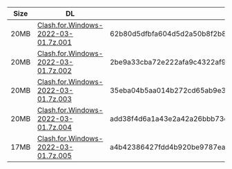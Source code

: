 |    Size   |     DL  | sha512sum |
|  ---  |  ---  |  ---  |
| 20MB | [Clash.for.Windows-2022-03-01.7z.001](https://cdn.jsdelivr.net/gh/appleians/cfw_m1@main/Clash.for.Windows-2022-03-01.7z.001) | 62b80d5dfbfa604d5d2a50b8f2b8389b913df4cca21d729c6db88ff8e7ca7d0101fbd0c7ca5058f46a0f365a69bf28f17bfcbc45773fed4d58e72e1d09a9359a |
| 20MB | [Clash.for.Windows-2022-03-01.7z.002](https://cdn.jsdelivr.net/gh/appleians/cfw_m1@main/Clash.for.Windows-2022-03-01.7z.002) | 2be9a33cba72e222afa9c4322af9f8b0489e02563be6b04a6cd4bd611536a56a4b760edc6f5fd0aeff627685840f5171241859178466cdc0bda450302c60b64d |
| 20MB | [Clash.for.Windows-2022-03-01.7z.003](https://cdn.jsdelivr.net/gh/appleians/cfw_m1@main/Clash.for.Windows-2022-03-01.7z.003) | 35eba04b5aa014b272cd65ab9e387a6c35b1f36de7c4c1dcfea9b83144116c054024113c198bed00408723da2c8f1264b9aabb151d583e9426dd7aa2776ac48c |
| 20MB | [Clash.for.Windows-2022-03-01.7z.004](https://cdn.jsdelivr.net/gh/appleians/cfw_m1@main/Clash.for.Windows-2022-03-01.7z.004) | add38f4d6a1a43e2a42a26bbb73d0a1cc5e396e647b354f196dfea3c6c5de252a7468c43d05ac251c137253101402636ff39c60f38b5c41c712360415c0cef6c |
| 17MB | [Clash.for.Windows-2022-03-01.7z.005](https://cdn.jsdelivr.net/gh/appleians/cfw_m1@main/Clash.for.Windows-2022-03-01.7z.005) | a4b42386427fdd4b920be9787ea057972596574e3edf2140deb50fd43ed0cd3f639311d32e2226b6a0d75a2adcac29628a55dcea5f4af7a907f5e4fbb7b29e96 |
